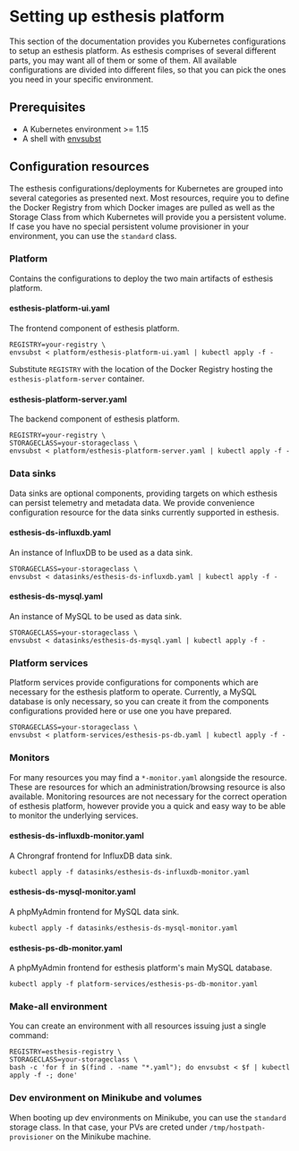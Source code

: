 # Setting up esthesis platform

This section of the documentation provides you Kubernetes configurations to setup an esthesis platform.
As esthesis comprises of several different parts, you may want all of them or some of them. All available
configurations are divided into different files, so that you can pick the ones you need in your
specific environment.

## Prerequisites
* A Kubernetes environment >= 1.15
* A shell with [envsubst](https://www.gnu.org/software/gettext/manual/html_node/envsubst-Invocation.html)

## Configuration resources
The esthesis configurations/deployments for Kubernetes are grouped into several categories as presented next.
Most resources, require you to define the Docker Registry from which Docker images are pulled as well as the
Storage Class from which Kubernetes will provide you a persistent volume. If case you have no special
persistent volume provisioner in your environment, you can use the `standard` class.

### Platform
Contains the configurations to deploy the two main artifacts of esthesis platform.

#### esthesis-platform-ui.yaml
The frontend component of esthesis platform.

```
REGISTRY=your-registry \
envsubst < platform/esthesis-platform-ui.yaml | kubectl apply -f -
```
Substitute `REGISTRY` with the location of the Docker Registry hosting the `esthesis-platform-server` container.

#### esthesis-platform-server.yaml
The backend component of esthesis platform.

```
REGISTRY=your-registry \
STORAGECLASS=your-storageclass \
envsubst < platform/esthesis-platform-server.yaml | kubectl apply -f -
```

### Data sinks
Data sinks are optional components, providing targets on which esthesis can persist telemetry and metadata data.
We provide convenience configuration resource for the data sinks currently supported in esthesis.

#### esthesis-ds-influxdb.yaml
An instance of InfluxDB to be used as a data sink.

```
STORAGECLASS=your-storageclass \
envsubst < datasinks/esthesis-ds-influxdb.yaml | kubectl apply -f -
```

#### esthesis-ds-mysql.yaml
An instance of MySQL to be used as data sink.

```
STORAGECLASS=your-storageclass \
envsubst < datasinks/esthesis-ds-mysql.yaml | kubectl apply -f -
```  

### Platform services
Platform services provide configurations for components which are necessary for the esthesis platform to operate.
Currently, a MySQL database is only necessary, so you can create it from the components configurations provided
here or use one you have prepared.

```
STORAGECLASS=your-storageclass \
envsubst < platform-services/esthesis-ps-db.yaml | kubectl apply -f -
```

### Monitors
For many resources you may find a `*-monitor.yaml` alongside the resource. These are resources for which
an administration/browsing resource is also available. Monitoring resources are not necessary for the 
correct operation of esthesis platform, however provide you a quick and easy way to be able to monitor
the underlying services.

#### esthesis-ds-influxdb-monitor.yaml
A Chrongraf frontend for InfluxDB data sink.
```
kubectl apply -f datasinks/esthesis-ds-influxdb-monitor.yaml
```

#### esthesis-ds-mysql-monitor.yaml
A phpMyAdmin frontend for MySQL data sink.
```
kubectl apply -f datasinks/esthesis-ds-mysql-monitor.yaml
```

#### esthesis-ps-db-monitor.yaml
A phpMyAdmin frontend for esthesis platform's main MySQL database.
```
kubectl apply -f platform-services/esthesis-ps-db-monitor.yaml
```

### Make-all environment
You can create an environment with all resources issuing just a single command:
```
REGISTRY=esthesis-registry \
STORAGECLASS=your-storageclass \
bash -c 'for f in $(find . -name "*.yaml"); do envsubst < $f | kubectl apply -f -; done'
```

### Dev environment on Minikube and volumes
When booting up dev environments on Minikube, you can use the `standard` storage class. In that case,
your PVs are creted under `/tmp/hostpath-provisioner` on the Minikube machine.